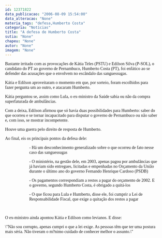 ```yaml
---
id: 12371822
data_publicacao: "2006-08-09 15:54:00"
data_alteracao: "None"
materia_tags: "defesa,Humberto Costa"
categoria: "Notícias"
title: "A defesa de Humberto Costa"
sutia: "None"
chapeu: "None"
autor: "None"
imagem: "None"
---
```

<p><P><FONT face=Verdana>Bastante irritado com as provocações de Kátia Teles (PSTU)&nbsp;e Edilson Silva (P-SOL), o candidato do PT ao governo de Pernambuco, Humberto Costa (PT), foi enfático ao se defender das acusações que o envolvem no escândalo das sanguessugas.</FONT></P></p>
<p><P><FONT face=Verdana>Kátia e Edilson aproveitaram o momento em que, por sorteio, foram escolhidos para fazer pergunta um ao outro, e atacaram Humberto. </FONT></P></p>
<p><P><FONT face=Verdana>Kátia perguntou se, assim como Lula, o ex-ministro da Saúde sabia ou não da compra superfaturada de ambulâncias.</FONT></P></p>
<p><P><FONT face=Verdana>Com a deixa, Edilson afirmou que só havia duas possibilidades para Humberto: saber do que ocorreu e se tornar incapacitado para disputar o governo de Pernambuco ou não saber e, com isso, se mostrar incompetente.</FONT></P></p>
<p><P><FONT face=Verdana>Houve uma guerra pelo direito de resposta de Humberto. </FONT></P></p>
<p><P><FONT face=Verdana>Ao final, eis os principais pontos da defesa dele:</FONT></P></p>
<p><DIR></p>
<p><DIR></p>
<p><P><FONT face=Verdana>- Há um desconhecimento generalizado sobre o que ocorreu de fato nesse caso das sanguessugas</FONT></P></p>
<p><P><FONT face=Verdana>- O ministério, na gestão dele, em 2003, apenas pagou por ambulâncias que já haviam sido entregues, licitadas e empenhadas no Orçamento da União durante o último ano do governo Fernando Henrique Cardoso (PSDB)</FONT></P></p>
<p><P><FONT face=Verdana>- Os pagamentos correspondiam a restos a pagar do orçamento de 2002. E o governo, segundo Humberto Costa, é obrigado a quitá-los</FONT></P></p>
<p><P><FONT face=Verdana>- O que ficou para Lula e Humberto, disse ele, foi cumprir a Lei de Responsabilidade Fiscal, que exige a quitação dos restos a pagar</FONT></P></p>
<p><P><FONT face=Verdana></FONT>&nbsp;</P></DIR></DIR></p>
<p><P><FONT face=Verdana>O&nbsp;ex-ministro ainda apontou Kátia e Edilson como levianos. E disse: </FONT></P></p>
<p><P><FONT face=Verdana>\"Não sou corrupto, apenas cumpri o que a lei exige. As pessoas têm que ter uma postura mais séria. Não tiveram o m?nimo cuidado de conhecer melhor o assunto.\"</FONT></P> </p>
